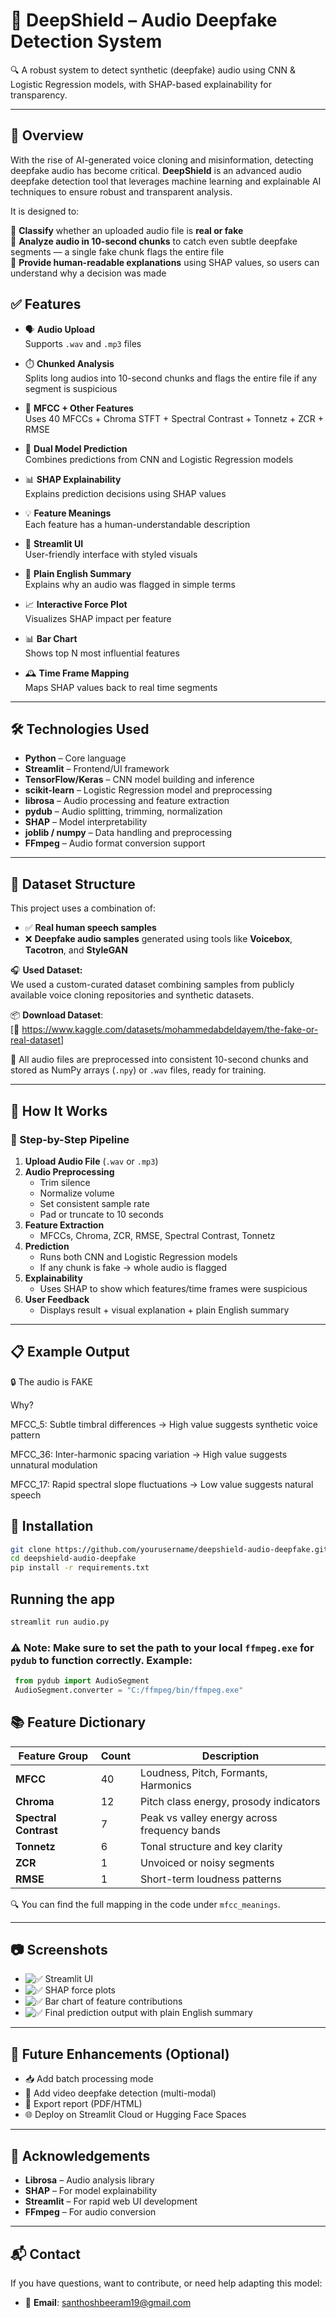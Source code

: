 # 🎤 DeepShield – Audio Deepfake Detection System

🔍 A robust system to detect synthetic (deepfake) audio using CNN & Logistic Regression models, with SHAP-based explainability for transparency.

---

## 🧠 Overview

With the rise of AI-generated voice cloning and misinformation, detecting deepfake audio has become critical. **DeepShield** is an advanced audio deepfake detection tool that leverages machine learning and explainable AI techniques to ensure robust and transparent analysis.

It is designed to:

🎯 **Classify** whether an uploaded audio file is **real or fake**  
🧩 **Analyze audio in 10-second chunks** to catch even subtle deepfake segments — a single fake chunk flags the entire file  
📜 **Provide human-readable explanations** using SHAP values, so users can understand why a decision was made


## ✅ Features

- 🗣️ **Audio Upload**  
  Supports `.wav` and `.mp3` files

- ⏱️ **Chunked Analysis**  
  Splits long audios into 10-second chunks and flags the entire file if any segment is suspicious

- 🧮 **MFCC + Other Features**  
  Uses 40 MFCCs + Chroma STFT + Spectral Contrast + Tonnetz + ZCR + RMSE

- 🤖 **Dual Model Prediction**  
  Combines predictions from CNN and Logistic Regression models

- 📊 **SHAP Explainability**  
  Explains prediction decisions using SHAP values

- 💡 **Feature Meanings**  
  Each feature has a human-understandable description

- 🎨 **Streamlit UI**  
  User-friendly interface with styled visuals

- 🧾 **Plain English Summary**  
  Explains why an audio was flagged in simple terms

- 📈 **Interactive Force Plot**  
  Visualizes SHAP impact per feature

- 📊 **Bar Chart**  
  Shows top N most influential features

- 🕰️ **Time Frame Mapping**  
  Maps SHAP values back to real time segments

---

## 🛠️ Technologies Used

- **Python** – Core language  
- **Streamlit** – Frontend/UI framework  
- **TensorFlow/Keras** – CNN model building and inference  
- **scikit-learn** – Logistic Regression model and preprocessing  
- **librosa** – Audio processing and feature extraction  
- **pydub** – Audio splitting, trimming, normalization  
- **SHAP** – Model interpretability  
- **joblib / numpy** – Data handling and preprocessing  
- **FFmpeg** – Audio format conversion support

---

## 📁 Dataset Structure

This project uses a combination of:

- ✅ **Real human speech samples**  
- ❌ **Deepfake audio samples** generated using tools like **Voicebox**, **Tacotron**, and **StyleGAN**

🎧 **Used Dataset:**  
We used a custom-curated dataset combining samples from publicly available voice cloning repositories and synthetic datasets.

📦 **Download Dataset**:  
[🔗 https://www.kaggle.com/datasets/mohammedabdeldayem/the-fake-or-real-dataset] 

🧹 All audio files are preprocessed into consistent 10-second chunks and stored as NumPy arrays (`.npy`) or `.wav` files, ready for training.

---


## 🧪 How It Works

### 🔄 Step-by-Step Pipeline

1. **Upload Audio File** (`.wav` or `.mp3`)
2. **Audio Preprocessing**  
   - Trim silence  
   - Normalize volume  
   - Set consistent sample rate  
   - Pad or truncate to 10 seconds  
3. **Feature Extraction**  
   - MFCCs, Chroma, ZCR, RMSE, Spectral Contrast, Tonnetz  
4. **Prediction**  
   - Runs both CNN and Logistic Regression models  
   - If any chunk is fake → whole audio is flagged  
5. **Explainability**  
   - Uses SHAP to show which features/time frames were suspicious  
6. **User Feedback**  
   - Displays result + visual explanation + plain English summary

---

## 📋 Example Output

🔒 The audio is FAKE

Why?

MFCC_5: Subtle timbral differences → High value suggests synthetic voice pattern

MFCC_36: Inter-harmonic spacing variation → High value suggests unnatural modulation

MFCC_17: Rapid spectral slope fluctuations → Low value suggests natural speech

## 🚀 Installation

```bash
git clone https://github.com/yourusername/deepshield-audio-deepfake.git   
cd deepshield-audio-deepfake
pip install -r requirements.txt
```

## Running the app
```bash
streamlit run audio.py
```

### ⚠️ Note: Make sure to set the path to your local `ffmpeg.exe` for `pydub` to function correctly. Example:
```python
 from pydub import AudioSegment  
 AudioSegment.converter = "C:/ffmpeg/bin/ffmpeg.exe"
```



## 📚 Feature Dictionary

| Feature Group        | Count | Description                                         |
|----------------------|-------|-----------------------------------------------------|
| **MFCC**             | 40    | Loudness, Pitch, Formants, Harmonics               |
| **Chroma**           | 12    | Pitch class energy, prosody indicators             |
| **Spectral Contrast**| 7     | Peak vs valley energy across frequency bands       |
| **Tonnetz**          | 6     | Tonal structure and key clarity                    |
| **ZCR**              | 1     | Unvoiced or noisy segments                         |
| **RMSE**             | 1     | Short-term loudness patterns                       |

🔍 You can find the full mapping in the code under `mfcc_meanings`.

---

## 📷 Screenshots

- ![✅ Streamlit UI](Screenshots/img1.png)
- ![✅ SHAP force plots](Screenshots/img1.png)
- ![✅ Bar chart of feature contributions](Screenshots/img1.png)
- ![✅ Final prediction output with plain English summary](Screenshots/img1.png)
---

## 📌 Future Enhancements (Optional)

- 📥 Add batch processing mode  
- 📼 Add video deepfake detection (multi-modal)  
- 📄 Export report (PDF/HTML)  
- 🌐 Deploy on Streamlit Cloud or Hugging Face Spaces  

---

## 🙌 Acknowledgements

- **Librosa** – Audio analysis library  
- **SHAP** – For model explainability  
- **Streamlit** – For rapid web UI development  
- **FFmpeg** – For audio conversion  

---

## 📬 Contact

If you have questions, want to contribute, or need help adapting this model:

- 📧 **Email**: santhoshbeeram19@gmail.com  

